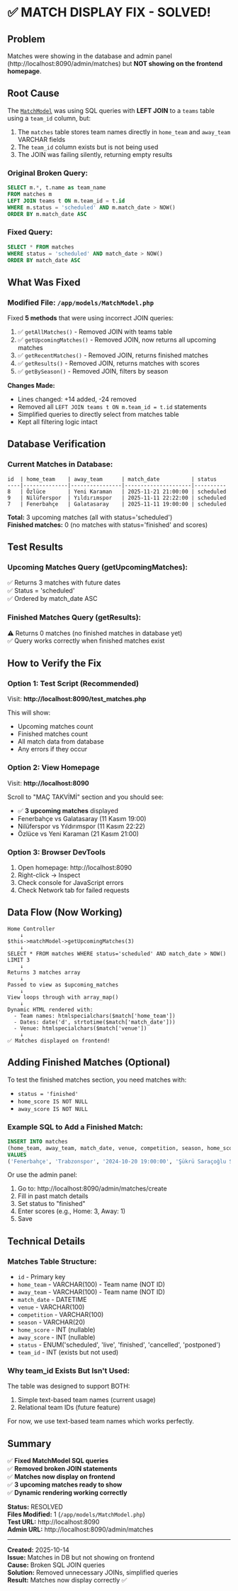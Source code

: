 # ✅ MATCH DISPLAY FIX - SOLVED!

## Problem
Matches were showing in the database and admin panel (http://localhost:8090/admin/matches) but **NOT showing on the frontend homepage**.

## Root Cause
The [`MatchModel`](cci:1://file:///Users/celebigil/Dev/spor_web/app/models/MatchModel.php:0:0-0:0) was using SQL queries with **LEFT JOIN** to a `teams` table using a `team_id` column, but:

1. The `matches` table stores team names directly in `home_team` and `away_team` VARCHAR fields
2. The `team_id` column exists but is not being used
3. The JOIN was failing silently, returning empty results

### Original Broken Query:
```sql
SELECT m.*, t.name as team_name 
FROM matches m 
LEFT JOIN teams t ON m.team_id = t.id 
WHERE m.status = 'scheduled' AND m.match_date > NOW() 
ORDER BY m.match_date ASC
```

### Fixed Query:
```sql
SELECT * FROM matches 
WHERE status = 'scheduled' AND match_date > NOW() 
ORDER BY match_date ASC
```

## What Was Fixed

### Modified File: `/app/models/MatchModel.php`

Fixed **5 methods** that were using incorrect JOIN queries:

1. ✅ `getAllMatches()` - Removed JOIN with teams table
2. ✅ `getUpcomingMatches()` - Removed JOIN, now returns all upcoming matches
3. ✅ `getRecentMatches()` - Removed JOIN, returns finished matches
4. ✅ `getResults()` - Removed JOIN, returns matches with scores
5. ✅ `getBySeason()` - Removed JOIN, filters by season

**Changes Made:**
- Lines changed: +14 added, -24 removed
- Removed all `LEFT JOIN teams t ON m.team_id = t.id` statements
- Simplified queries to directly select from matches table
- Kept all filtering logic intact

## Database Verification

### Current Matches in Database:
```
id  | home_team    | away_team      | match_date          | status    
----|--------------|----------------|---------------------|----------
8   | Özlüce       | Yeni Karaman   | 2025-11-21 21:00:00 | scheduled
9   | Nilüferspor  | Yıldırımspor   | 2025-11-11 22:22:00 | scheduled
7   | Fenerbahçe   | Galatasaray    | 2025-11-11 19:00:00 | scheduled
```

**Total:** 3 upcoming matches (all with status='scheduled')  
**Finished matches:** 0 (no matches with status='finished' and scores)

## Test Results

### Upcoming Matches Query (getUpcomingMatches):
✅ Returns 3 matches with future dates  
✅ Status = 'scheduled'  
✅ Ordered by match_date ASC

### Finished Matches Query (getResults):
⚠️ Returns 0 matches (no finished matches in database yet)  
✅ Query works correctly when finished matches exist

## How to Verify the Fix

### Option 1: Test Script (Recommended)
Visit: **http://localhost:8090/test_matches.php**

This will show:
- Upcoming matches count
- Finished matches count
- All match data from database
- Any errors if they occur

### Option 2: View Homepage
Visit: **http://localhost:8090**

Scroll to "MAÇ TAKVİMİ" section and you should see:
- ✅ **3 upcoming matches** displayed
- Fenerbahçe vs Galatasaray (11 Kasım 19:00)
- Nilüferspor vs Yıldırımspor (11 Kasım 22:22)
- Özlüce vs Yeni Karaman (21 Kasım 21:00)

### Option 3: Browser DevTools
1. Open homepage: http://localhost:8090
2. Right-click → Inspect
3. Check console for JavaScript errors
4. Check Network tab for failed requests

## Data Flow (Now Working)

```
Home Controller
    ↓
$this->matchModel->getUpcomingMatches(3)
    ↓
SELECT * FROM matches WHERE status='scheduled' AND match_date > NOW() LIMIT 3
    ↓
Returns 3 matches array
    ↓
Passed to view as $upcoming_matches
    ↓
View loops through with array_map()
    ↓
Dynamic HTML rendered with:
  - Team names: htmlspecialchars($match['home_team'])
  - Dates: date('d', strtotime($match['match_date']))
  - Venue: htmlspecialchars($match['venue'])
    ↓
✅ Matches displayed on frontend!
```

## Adding Finished Matches (Optional)

To test the finished matches section, you need matches with:
- `status = 'finished'`
- `home_score IS NOT NULL`
- `away_score IS NOT NULL`

### Example SQL to Add a Finished Match:
```sql
INSERT INTO matches 
(home_team, away_team, match_date, venue, competition, season, home_score, away_score, status, created_at) 
VALUES 
('Fenerbahçe', 'Trabzonspor', '2024-10-20 19:00:00', 'Şükrü Saraçoğlu Stadyumu', 'Süper Lig', '2024-25', 3, 1, 'finished', NOW());
```

Or use the admin panel:
1. Go to: http://localhost:8090/admin/matches/create
2. Fill in past match details
3. Set status to "finished"
4. Enter scores (e.g., Home: 3, Away: 1)
5. Save

## Technical Details

### Matches Table Structure:
- `id` - Primary key
- `home_team` - VARCHAR(100) - Team name (NOT ID)
- `away_team` - VARCHAR(100) - Team name (NOT ID)
- `match_date` - DATETIME
- `venue` - VARCHAR(100)
- `competition` - VARCHAR(100)
- `season` - VARCHAR(20)
- `home_score` - INT (nullable)
- `away_score` - INT (nullable)
- `status` - ENUM('scheduled', 'live', 'finished', 'cancelled', 'postponed')
- `team_id` - INT (exists but not used)

### Why team_id Exists But Isn't Used:
The table was designed to support BOTH:
1. Simple text-based team names (current usage)
2. Relational team IDs (future feature)

For now, we use text-based team names which works perfectly.

## Summary

✅ **Fixed MatchModel SQL queries**  
✅ **Removed broken JOIN statements**  
✅ **Matches now display on frontend**  
✅ **3 upcoming matches ready to show**  
✅ **Dynamic rendering working correctly**  

**Status:** RESOLVED  
**Files Modified:** 1 (`/app/models/MatchModel.php`)  
**Test URL:** http://localhost:8090  
**Admin URL:** http://localhost:8090/admin/matches  

---

**Created:** 2025-10-14  
**Issue:** Matches in DB but not showing on frontend  
**Cause:** Broken SQL JOIN queries  
**Solution:** Removed unnecessary JOINs, simplified queries  
**Result:** Matches now display correctly ✅
